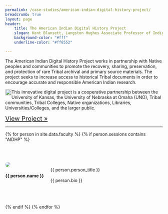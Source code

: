 ```yaml
---
permalink: /case-studies/american-indian-digital-history-project/
breadcrumb: true
layout: page
header: 
    title: The American Indian Digital History Project
    slogan: Kent Blansett, Langston Hughes Associate Professor of Indigenous Studies and History, University of Kansas
    background-color: "#fff"
    underline-color: "#ff8552"

---
```


The American Indian Digital History Project works in partnership with Native peoples and communities to promote the recovery, sharing, preservation, and protection of rare Tribal archival and primary source materials. The project seeks to increase access to historical Tribal documents in order to encourage accurate and responsible American Indian research. 

<img src="../../images/case-studies/AIDHP-screenshot3.png" style="float:left; border: 2px solid lightgrey; margin-bottom: 10px;"/>

This innovative digital project is a cooperative partnership between the University of Kansas, the University of Nebraska at Omaha (UNO), Tribal communities, Tribal Colleges, Native organizations, Libraries, Universities/Colleges, and the larger public. 

<span style="font-size: 1.25rem;">[View Project »](http://aidhp.com/)</span>

---

{% for person in site.data.faculty %}
{% if person.sessions contains "AIDHP" %}

<div class="row" style="margin-top: 4rem; margin-bottom: 4rem; align-items: center;">

<div class="medium-4 columns" style="padding-right: 50px;">
    <img src="../../images/people/{{ person.img }}" style="max-width: 125px; border-radius: 50%;"/>
</div>

<div class="medium-8 columns">
    <h4 style="font-weight: bold;">{{ person.name }}</h4>
    {{ person.person_title }}  
    <br>
    <br>
    {{ person.bio }} 
</div>



</div>



{% endif %}
{% endfor %}